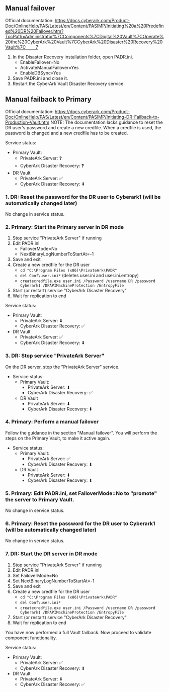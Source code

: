 ## Manual failover
Official documentation: https://docs.cyberark.com/Product-Doc/OnlineHelp/PAS/Latest/en/Content/PASIMP/Initiating%20a%20Predefined%20DR%20Failover.htm?TocPath=Administrator%7CComponents%7CDigital%20Vault%7COperate%20the%20CyberArk%20Vault%7CCyberArk%20Disaster%20Recovery%20Vault%7C_____7

1.  In the Disaster Recovery installation folder, open PADR.ini.
	- EnableFailover=No
	- ActivateManualFailover=Yes
	- EnableDBSync=Yes
1.  Save PADR.ini and close it.
2.  Restart the CyberArk Vault Disaster Recovery service.


## Manual failback to Primary
Official documentation: https://docs.cyberark.com/Product-Doc/OnlineHelp/PAS/Latest/en/Content/PASIMP/Initiating-DR-Failback-to-Production-Vault.htm
NOTE: The documentation lacks guidance to reset the DR user's password and create a new credfile. When a credfile is used, the password is changed and a new credfile has to be created.

Service status:
- Primary Vault:
	- PrivateArk Server: ❓
	- CyberArk Disaster Recovery: ❓
- DR Vault
	- PrivateArk Server: ✅
	- CyberArk Disaster Recovery: ⬇

### 1. DR: Reset the password for the DR user to **Cyberark1** (will be automatically changed later)
No change in service status.

### 2. Primary: Start the Primary server in DR mode
1. Stop service "PrivateArk Server" if running
2. Edit PADR.ini
	- FailoverMode=No
	- NextBinaryLogNumberToStartAt=-1
1. Save and exit
2. Create a new credfile for the DR user
	- `cd "C:\Program Files (x86)\PrivateArk\PADR"`
	- `del Conf\user.ini*` (deletes user.ini and user.ini.entropy)
	- `createcredfile.exe user.ini /Password /username DR /password Cyberark1 /DPAPIMachineProtection /EntropyFile`
3. Start (or restart) service "CyberArk Disaster Recovery"
4. Wait for replication to end

Service status:
- Primary Vault:
	- PrivateArk Server: ⬇
	- CyberArk Disaster Recovery: ✅
- DR Vault
	- PrivateArk Server: ✅
	- CyberArk Disaster Recovery: ⬇

### 3. DR: Stop service "PrivateArk Server"
On the DR server, stop the "PrivateArk Server" service.

- Service status:
	- Primary Vault:
		- PrivateArk Server: ⬇
		- CyberArk Disaster Recovery: ✅
	- DR Vault
		- PrivateArk Server: ⬇
		- CyberArk Disaster Recovery: ⬇


### 4. Primary: Perform a manual failover
Follow the guidance in the section "Manual failover". You will perform the steps on the Primary Vault, to make it active again.

- Service status:
	- Primary Vault:
		- PrivateArk Server: ✅
		- CyberArk Disaster Recovery: ⬇
	- DR Vault
		- PrivateArk Server: ⬇
		- CyberArk Disaster Recovery: ⬇

### 5. Primary: Edit PADR.ini, set FailoverMode=No to "promote" the server to Primary Vault.
No change in service status.

### 6. Primary: Reset the password for the DR user to **Cyberark1** (will be automatically changed later)
No change in service status.

### 7. DR: Start the DR server in DR mode
1. Stop service "PrivateArk Server" if running
2. Edit PADR.ini
3. Set FailoverMode=No
4. Set NextBinaryLogNumberToStartAt=-1
5. Save and exit
6. Create a new credfile for the DR user
	- `cd "C:\Program Files (x86)\PrivateArk\PADR"`
	- `del Conf\user.ini*`
	- `createcredfile.exe user.ini /Password /username DR /password Cyberark1 /DPAPIMachineProtection /EntropyFile`
7. Start (or restart) service "CyberArk Disaster Recovery"
8. Wait for replication to end

You have now performed a full Vault failback. Now proceed to validate component functionality.

Service status:
- Primary Vault:
	- PrivateArk Server: ✅
	- CyberArk Disaster Recovery: ⬇
- DR Vault
	- PrivateArk Server: ⬇
	- CyberArk Disaster Recovery: ✅